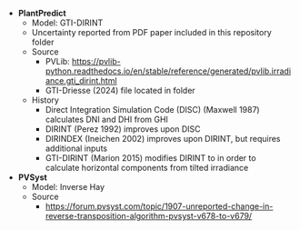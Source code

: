- **PlantPredict**
	-  Model:  GTI-DIRINT
	- Uncertainty reported from PDF paper included in this repository folder
	- Source
		- PVLib:  https://pvlib-python.readthedocs.io/en/stable/reference/generated/pvlib.irradiance.gti_dirint.html
		- GTI-Driesse (2024) file located in folder
	- History
		- Direct Integration Simulation Code (DISC) (Maxwell 1987) calculates DNI and DHI from GHI
		- DIRINT (Perez 1992) improves upon DISC
		- DIRINDEX (Ineichen 2002) improves upon DIRINT, but requires additional inputs
		- GTI-DIRINT (Marion 2015) modifies DIRINT to in order to calculate horizontal components from tilted irradiance
- **PVSyst**
	- Model:  Inverse Hay
	- Source
		- https://forum.pvsyst.com/topic/1907-unreported-change-in-reverse-transposition-algorithm-pvsyst-v678-to-v679/